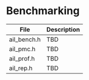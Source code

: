 # Benchmarking

| File        | Description |
| ----------- | ----------- |
| ail_bench.h | TBD         |
| ail_pmc.h   | TBD         |
| ail_prof.h  | TBD         |
| ail_rep.h   | TBD         |

